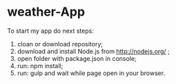 # weather-App
To start my app do next steps:
1. cloan or download repository;
2. download and install Node.js from http://nodejs.org/ ;
3. open folder with package.json in console;
4. run: npm install;
5. run: gulp and wait while page open in your browser.

